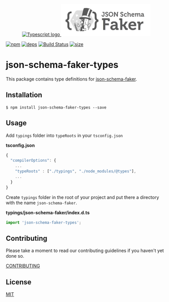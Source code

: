<div align="center">
  <a href="https://www.typescriptlang.org/">
    <img src="https://raw.githubusercontent.com/remojansen/logo.ts/master/ts.png" alt="Typescript logo" width="100" height="100">
  </a>
  <a href="https://github.com/json-schema-faker/json-schema-faker">
    <img src="https://raw.githubusercontent.com/json-schema-faker/json-schema-faker/master/logo/JSF_logo.png" alt="json-schema-faker logo" width="280" height="100">
  </a>
</div>

[![npm][npm]][npm-url]
[![deps][deps]][deps-url]
[![Build Status](https://travis-ci.org/aleksandryackovlev/json-schema-faker-types.svg?branch=master)](https://travis-ci.org/aleksandryackovlev/json-schema-faker-types)
[![size](https://packagephobia.now.sh/badge?p=json-schema-faker-types)](https://packagephobia.now.sh/result?p=json-schema-faker-types)

# json-schema-faker-types

This package contains type definitions for [json-schema-faker](https://github.com/json-schema-faker/json-schema-faker).

## Installation
```console
$ npm install json-schema-faker-types --save
```

## Usage

Add `typings` folder into `typeRoots` in your `tsconfig.json`

**tsconfig.json**

```js
{
  "compilerOptions": {
    ...
    "typeRoots" : ["./typings", "./node_modules/@types"],
    ...
  }
}
```

Create `typings` folder in the root of your project and put there a directory with the name `json-schema-faker`.

**typings/json-schema-faker/index.d.ts**

```js
import 'json-schema-faker-types';
```

## Contributing

Please take a moment to read our contributing guidelines if you haven't yet done so.

[CONTRIBUTING](./.github/CONTRIBUTING.md)

## License

[MIT](./LICENSE)


[npm]: https://img.shields.io/npm/v/json-schema-faker-types.svg
[npm-url]: https://npmjs.com/package/json-schema-faker-types
[deps]: https://david-dm.org/aleksandryackovlev/json-schema-faker-types.svg
[deps-url]: https://david-dm.org/aleksandryackovlev/json-schema-faker-types

